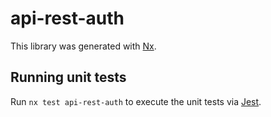 # api-rest-auth

This library was generated with [Nx](https://nx.dev).

## Running unit tests

Run `nx test api-rest-auth` to execute the unit tests via [Jest](https://jestjs.io).
